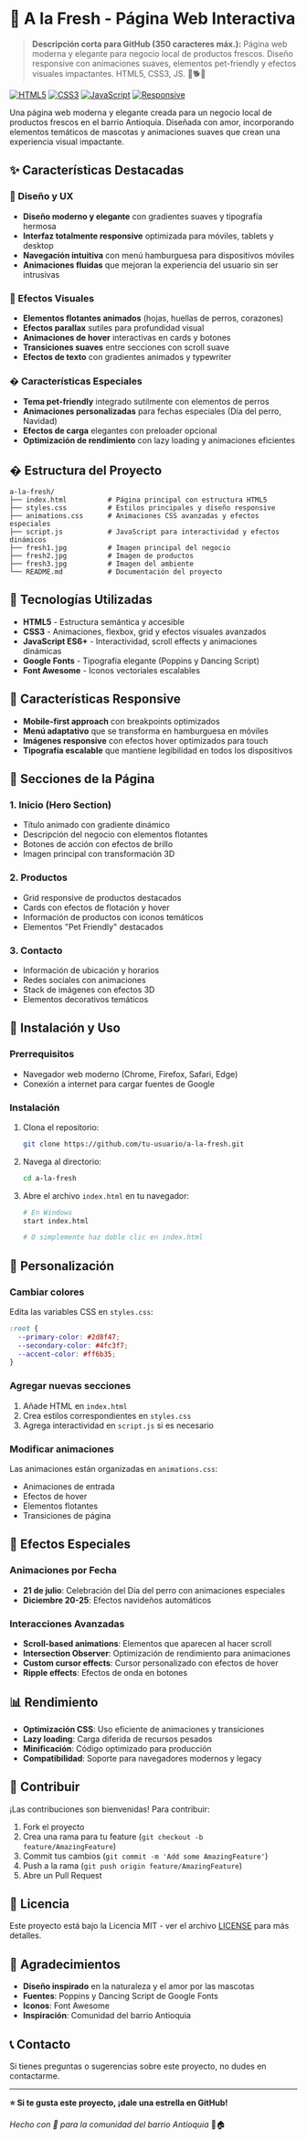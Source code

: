 # 🌿 A la Fresh - Página Web Interactiva

> **Descripción corta para GitHub (350 caracteres máx.):**
> Página web moderna y elegante para negocio local de productos frescos. Diseño responsive con animaciones suaves, elementos pet-friendly y efectos visuales impactantes. HTML5, CSS3, JS. 💚🐕🌱

[![HTML5](https://img.shields.io/badge/HTML5-E34F26?style=for-the-badge&logo=html5&logoColor=white)](https://developer.mozilla.org/en-US/docs/Web/HTML)
[![CSS3](https://img.shields.io/badge/CSS3-1572B6?style=for-the-badge&logo=css3&logoColor=white)](https://developer.mozilla.org/en-US/docs/Web/CSS)
[![JavaScript](https://img.shields.io/badge/JavaScript-F7DF1E?style=for-the-badge&logo=javascript&logoColor=black)](https://developer.mozilla.org/en-US/docs/Web/JavaScript)
[![Responsive](https://img.shields.io/badge/Responsive-Design-FF6B6B?style=for-the-badge&logo=device)](https://developer.mozilla.org/en-US/docs/Web/Progressive_web_apps/Responsive_design)

Una página web moderna y elegante creada para un negocio local de productos frescos en el barrio Antioquia. Diseñada con amor, incorporando elementos temáticos de mascotas y animaciones suaves que crean una experiencia visual impactante.

## ✨ Características Destacadas

### 🎨 Diseño y UX
- **Diseño moderno y elegante** con gradientes suaves y tipografía hermosa
- **Interfaz totalmente responsive** optimizada para móviles, tablets y desktop
- **Navegación intuitiva** con menú hamburguesa para dispositivos móviles
- **Animaciones fluidas** que mejoran la experiencia del usuario sin ser intrusivas

### 🌟 Efectos Visuales
- **Elementos flotantes animados** (hojas, huellas de perros, corazones)
- **Efectos parallax** sutiles para profundidad visual
- **Animaciones de hover** interactivas en cards y botones
- **Transiciones suaves** entre secciones con scroll suave
- **Efectos de texto** con gradientes animados y typewriter

### � Características Especiales
- **Tema pet-friendly** integrado sutilmente con elementos de perros
- **Animaciones personalizadas** para fechas especiales (Día del perro, Navidad)
- **Efectos de carga** elegantes con preloader opcional
- **Optimización de rendimiento** con lazy loading y animaciones eficientes

## � Estructura del Proyecto

```
a-la-fresh/
├── index.html          # Página principal con estructura HTML5
├── styles.css          # Estilos principales y diseño responsive
├── animations.css      # Animaciones CSS avanzadas y efectos especiales
├── script.js           # JavaScript para interactividad y efectos dinámicos
├── fresh1.jpg          # Imagen principal del negocio
├── fresh2.jpg          # Imagen de productos
├── fresh3.jpg          # Imagen del ambiente
└── README.md           # Documentación del proyecto
```

## 🚀 Tecnologías Utilizadas

- **HTML5** - Estructura semántica y accesible
- **CSS3** - Animaciones, flexbox, grid y efectos visuales avanzados
- **JavaScript ES6+** - Interactividad, scroll effects y animaciones dinámicas
- **Google Fonts** - Tipografía elegante (Poppins y Dancing Script)
- **Font Awesome** - Iconos vectoriales escalables

## 📱 Características Responsive

- **Mobile-first approach** con breakpoints optimizados
- **Menú adaptativo** que se transforma en hamburguesa en móviles
- **Imágenes responsive** con efectos hover optimizados para touch
- **Tipografía escalable** que mantiene legibilidad en todos los dispositivos

## 🎯 Secciones de la Página

### 1. **Inicio (Hero Section)**
- Título animado con gradiente dinámico
- Descripción del negocio con elementos flotantes
- Botones de acción con efectos de brillo
- Imagen principal con transformación 3D

### 2. **Productos**
- Grid responsive de productos destacados
- Cards con efectos de flotación y hover
- Información de productos con iconos temáticos
- Elementos "Pet Friendly" destacados

### 3. **Contacto**
- Información de ubicación y horarios
- Redes sociales con animaciones
- Stack de imágenes con efectos 3D
- Elementos decorativos temáticos

## 🔧 Instalación y Uso

### Prerrequisitos
- Navegador web moderno (Chrome, Firefox, Safari, Edge)
- Conexión a internet para cargar fuentes de Google

### Instalación
1. Clona el repositorio:
   ```bash
   git clone https://github.com/tu-usuario/a-la-fresh.git
   ```

2. Navega al directorio:
   ```bash
   cd a-la-fresh
   ```

3. Abre el archivo `index.html` en tu navegador:
   ```bash
   # En Windows
   start index.html

   # O simplemente haz doble clic en index.html
   ```

## 🎨 Personalización

### Cambiar colores
Edita las variables CSS en `styles.css`:
```css
:root {
  --primary-color: #2d8f47;
  --secondary-color: #4fc3f7;
  --accent-color: #ff6b35;
}
```

### Agregar nuevas secciones
1. Añade HTML en `index.html`
2. Crea estilos correspondientes en `styles.css`
3. Agrega interactividad en `script.js` si es necesario

### Modificar animaciones
Las animaciones están organizadas en `animations.css`:
- Animaciones de entrada
- Efectos de hover
- Elementos flotantes
- Transiciones de página

## 🌟 Efectos Especiales

### Animaciones por Fecha
- **21 de julio**: Celebración del Día del perro con animaciones especiales
- **Diciembre 20-25**: Efectos navideños automáticos

### Interacciones Avanzadas
- **Scroll-based animations**: Elementos que aparecen al hacer scroll
- **Intersection Observer**: Optimización de rendimiento para animaciones
- **Custom cursor effects**: Cursor personalizado con efectos de hover
- **Ripple effects**: Efectos de onda en botones

## 📊 Rendimiento

- **Optimización CSS**: Uso eficiente de animaciones y transiciones
- **Lazy loading**: Carga diferida de recursos pesados
- **Minificación**: Código optimizado para producción
- **Compatibilidad**: Soporte para navegadores modernos y legacy

## 🤝 Contribuir

¡Las contribuciones son bienvenidas! Para contribuir:

1. Fork el proyecto
2. Crea una rama para tu feature (`git checkout -b feature/AmazingFeature`)
3. Commit tus cambios (`git commit -m 'Add some AmazingFeature'`)
4. Push a la rama (`git push origin feature/AmazingFeature`)
5. Abre un Pull Request

## 📝 Licencia

Este proyecto está bajo la Licencia MIT - ver el archivo [LICENSE](LICENSE) para más detalles.

## 🙏 Agradecimientos

- **Diseño inspirado** en la naturaleza y el amor por las mascotas
- **Fuentes**: Poppins y Dancing Script de Google Fonts
- **Iconos**: Font Awesome
- **Inspiración**: Comunidad del barrio Antioquia

## 📞 Contacto

Si tienes preguntas o sugerencias sobre este proyecto, no dudes en contactarme.

---

**⭐ Si te gusta este proyecto, ¡dale una estrella en GitHub!**

*Hecho con 💚 para la comunidad del barrio Antioquia* 🌿🏠
